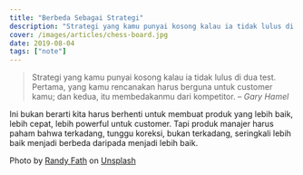 ```yaml
---
title: "Berbeda Sebagai Strategi"
description: "Strategi yang kamu punyai kosong kalau ia tidak lulus di dua test. Pertama, yang kamu rencanakan harus berguna untuk customer kamu; dan kedua, itu membedakanmu dari kompetitor. – Gary Hamel"
cover: /images/articles/chess-board.jpg
date: 2019-08-04
tags: ["note"]
---
```


> Strategi yang kamu punyai kosong kalau ia tidak lulus di dua test. Pertama, yang kamu rencanakan harus berguna untuk customer kamu; dan kedua, itu membedakanmu dari kompetitor. – *Gary Hamel*

Ini bukan berarti kita harus berhenti untuk membuat produk yang lebih baik, lebih cepat, lebih powerful untuk customer. Tapi produk manajer harus paham bahwa terkadang, tunggu koreksi, bukan terkadang, seringkali lebih baik menjadi berbeda daripada menjadi lebih baik.

Photo by [Randy Fath](https://unsplash.com/@randyfath?utm_source=unsplash&utm_medium=referral&utm_content=creditCopyText) on [Unsplash](https://unsplash.com/search/photos/different?utm_source=unsplash&utm_medium=referral&utm_content=creditCopyText)